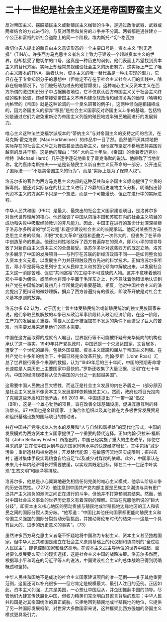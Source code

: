 # 二十一世纪是社会主义还是帝国野蛮主义

反对帝国主义、摆脱殖民主义或新殖民主义枷锁的斗争，是通过政治武器、武器或两者结合的方式进行的，与反对落后和贫穷的斗争并不分离。两者都是通往建立一个公正和富裕的新社会道路上的同一个阶段。埃内斯托-“切”-格瓦拉

撒切尔夫人提出的新自由主义意识形态的一个主要口号是，资本主义 “别无选择”（TINA）。许多西方马克思主义者名义上致力于建设一个超越资本主义的世界，但却接受了撒切尔的口号，这真是一种历史的讽刺。他们表面上希望找到资本主义的替代方案，实际上却经常忽视建设社会主义的历史努力，这实际上产生了唯心主义版本的TINA。后者认为，资本主义的唯一替代品是一种未实现的潜力，它只存在于专业知识分子的思想中（但肯定不存在于社会主义社会人们的实践中，除非在极端情况下，它们被归结为过去的短暂爆发）。这种唯心主义反资本主义在西方所谓的激进知识分子中占据霸权地位，它不仅默认西方帝国主义关于社会主义终结的胜利论调，还经常接受帝国主义不再构建全球政治和经济关系的诡辩（哈特和内格里的《帝国》就是这种论调的一个臭名昭著的例子）。这两种倾向是相辅相成的，因为帝国主义的摒弃“移民”是社会主义国家反对帝国主义斗争的基础，包括特别是通过它们为避免重新沦为帝国主义列强的殖民地或半殖民地而进行的发展努力。

唯心主义这种法兰克福学派版本的“蒂纳主义”与对帝国主义的支持之间的合流，在马克斯·霍克海默（Max Horkheimer）的作品中一目了然。虽然他不厌其烦地把实际存在的社会主义斥之为野蛮甚至法西斯主义，但他宣布坚定不移地支持美国对越南的反共干预。这是他的理由：“56” 大约三十年后，《帝国》的合著者迈克尔·哈特（Michael Hardt）几乎逐字逐句地重复了霍克海默的说法。他直截了当地宣称，北约轰炸南斯拉夫——这是新殖民主义新自由主义反革命的一部分，公开违反了国际法——“不是美帝国主义的行为”，而是“实际上是为了保障人权”。

洛苏尔多的著作为西方马克思主义内部的这种反共和亲帝国主义倾向提供了宝贵的解毒剂。他还对实际存在的社会主义进行了冷静的历史唯物主义分析，明确指出替代资本主义的方案并不只是一个想法，而是一个可能漫长、但正在进行中的实际进程。

中华人民共和国（PRC）是最大、最突出的社会主义国家建设项目，是洛苏尔多对当代世界理解的核心。他还强调了中国从包括本国和苏联在内的社会主义项目的成功和失败中吸取经验教训的非凡能力。因此，中国正在进行的革命计划深深植根于洛苏尔多所谓的“学习过程”和逐步建设社会主义的长期承诺。他反对某些西方马克思主义者的倾向，即把“文化大革命”迷信和歪曲为一次伟大的、但丧失了在革命中创造革命的机会。他还批判性地驳斥了西方普遍存在的观点，即邓小平的领导导致了对新自由主义资本主义的全盘接受。洛苏尔多针对这些西方的既定立场，洛苏尔多展示了中国的发展项目——与列宁在苏联的新经济政策不同——是如何整合加入资本主义元素，以发展生产力并获得触及西方先进的科学技术。正如洛苏尔多所言，邓小平是将马克思列宁主义从民粹主义和贫困化倾向中解放出来，以发展社会主义这一消除苦难、促进“共同富裕”的工程中不可或缺的人物。这并不意味着他将邓小平奉为偶像，或简单地将邓小平置于毛泽东之上，也不意味着他错误地认识到共产党在中国统治的最初几十年所奠定的重要基础。相反，他对中国社会主义的演变提出了更辩证的微妙理解，摒弃了西方普遍持有的假设，即改革开放是对社会主义基本原则的放弃。

洛苏尔多 62 认为，对于历史上曾主体受殖民统治或新殖民统治的独立民族国家来说，他们争取民族解放的斗争已从政治军事阶段转入政治经济阶段，在这一阶段，生产力的发展至关重要。需要人民由于被强加在不发达的条件下而遭受了巨大的苦难，也需要发展来满足他们的基本需要。

中国在这方面取得的成就令人瞩目，世界银行等不可能被怀疑有亲华倾向的机构也承认了这一事实。1949年共产党执政时，中国还是一个欠发达国家，文盲居多，遭受了一个世纪的屈辱，包括外国征服、资本主义蹂躏和屈从于帝国主义列强。在共产党七十多年的统治下，中国已经完全改革开放。约翰·罗斯（John Ross）汇总了世界银行等多个来源的数据，认为“1949年后的三十年间，中国的预期寿命增长速度是人类历史上主要国家中最快的。”罗斯还收集了大量证据，证明“在七十年内，中国的经济规模将从仅为美国的六分之一到超越美国”。

这需要中国人民做出巨大牺牲，而这正是社会主义发展的内在矛盾之一（部分原因是社会主义发展不像资本主义发展那样依赖殖民主义）。然而，政府也将目光投向了克服这些矛盾和其他矛盾。66 2013 年，中国还提出了“一带一路”倡议（BRI），这是一个雄心勃勃的项目，旨在改善全球基础设施，促进互惠互利的经济增长。67 中国也是金砖国家、上海合作组织以及其他旨在为多极世界发展贸易和组织基础设施的国际项目的推动者。

共存中国共产党寻求以人为本的发展和“人与自然和谐相处”的现代化形式，中国的发展模式为西方资本主义国家提供了一个重要的替代选择。正如约翰·贝拉米·福斯特（John Bellamy Foster）所指出的，中国已经实施了重大的生态改革，即使它寻求的是“旨在使中国达到与西方国家同等水平的快速经济增长”。其中包括“减少污染；重新造林和植树造林；开发替代能源；在敏感河流地区实施限制；振兴农村；通过集体手段实现粮食自给自足”以及减少对煤炭的依赖。此外，中国承认在未来几十年内经济增长将需要放缓，以实现其既定目标，即在二十一世纪中叶实现“生态文明”和碳净零排放。

洛苏尔多，他总是小心翼翼地避免相信任何完美的唯心主义模式，他承认阶级斗争的历史偶然性。（7272）他注意到中国共产党内部主要是民族主义潮流与具有更广泛共产主义抱负的潮流之间正在进行的斗争，但他并不打算预测其结果。然而，他对中国社会主义事业的世界历史意义有着深刻的理解。它旨在克服他所说的“巨大分歧”，即资本主义核心地区的劳动贵族与殖民地或半殖民地边缘地区的工人和农民之间的国际分裂人类分歧。“他写道：”中国比其他任何国家都更能向殖民主义和帝国主义强加的国际分裂劳动分裂挑战，并推动哥伦布时代的结束——这是一个具有巨大的、进步的历史意义的事实“。（73）

虽然许多西方马克思主义者毫不怀疑地将中国称为专制主义、资本主义甚至独裁国家，但中华人民共和国是建立在社会主义原则基础上的代议制和协商制的“全过程人民民主”，即党控制国家和经济高地。在资本主义占主导地位的世界中崛起，面对要么发展要么灭亡的现实选择，这是社会主义中国的战略决策。洛苏尔多然而，根据邓小平和现在的习近平等人的说法，中国建设社会主义的总体战略已得到明确概述和坚持。

中华人民共和国绝不是成功的社会主义国家建设项目的唯一范例——关于其他重要范例，这里还可以补充很多——但它肯定是规模最大、最引人注目的范例。正因如此，资本主义列强，尤其是美国，一心想让中国屈从，并企图推翻中国的领导。尽管他们大肆宣传妖魔化中国，但权力精英们完全明白其谎言背后的现实：中华人民共和国是对其帝国统治的真正威胁。它拒绝回到殖民地或半殖民地的地位，它提供了另一种国际发展框架，对世界大多数国家来说，这种框架比西方强加的帝国主义模式更具吸引力。


